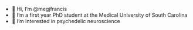- 👋 Hi, I’m @megjfrancis
-  🌱 I’m a first year PhD student at the Medical University of South Carolina
- 👀 I’m interested in psychedelic neuroscience 
<!---
megjfrancis/megjfrancis is a ✨ special ✨ repository because its `README.md` (this file) appears on your GitHub profile.
You can click the Preview link to take a look at your changes.
--->
